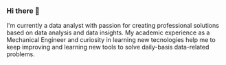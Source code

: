 ### Hi there 👋

I'm currently a data analyst with passion for creating professional solutions based on data analysis and data insights. My academic experience as a Mechanical Engineer and curiosity in learning new tecnologies help me to keep improving and learning new tools to solve daily-basis data-related problems.
